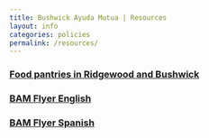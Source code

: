 ```yaml
---
title: Bushwick Ayuda Mutua | Resources
layout: info
categories: policies
permalink: /resources/
---
```



### [Food pantries in Ridgewood and Bushwick](/resources/food-pantries.pdf)

### [BAM Flyer English](/resources/bam-flyer-english.pdf)

### [BAM Flyer Spanish](/resources/bam-flyer-spanish.pdf)
